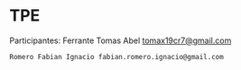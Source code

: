 # TPE
Participantes:
    Ferrante Tomas Abel tomax19cr7@gmail.com

    Romero Fabian Ignacio fabian.romero.ignacio@gmail.com
 
